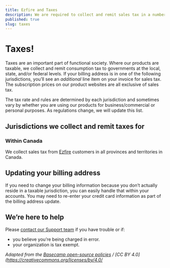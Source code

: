 ```yaml
---
title: Ezfire and Taxes
description: We are required to collect and remit sales tax in a number of jurisdictions.
published: true
slug: taxes
---
```


# Taxes!

Taxes are an important part of functional society. Where our products are taxable, we collect and remit consumption tax to governments at the local, state, and/or federal levels. If your billing address is in one of the following jurisdictions, you’ll see an _additional_ line item on your invoice for sales tax. The subscription prices on our product websites are all exclusive of sales tax.

The tax rate and rules are determined by each jurisdiction and sometimes vary by whether you are using our products for business/commercial or personal purposes. As regulations change, we will update this list.

## Jurisdictions we collect and remit taxes for

### Within Canada

We collect sales tax from [Ezfire](https://ezfire.io/) customers in all provinces and territories in Canada.

## Updating your billing address

If you need to change your billing information because you don’t actually reside in a taxable jurisdiction, you can easily handle that within your accounts. You may need to re-enter your credit card information as part of the billing address update.

## We’re here to help

Please [contact our Support team](mailto:support@ezfire.io) if you have trouble or if:

- you believe you’re being charged in error.
- your organization is tax exempt.

_Adapted from the [Basecamp open-source policies](https://github.com/basecamp/policies) / [CC BY 4.0](https://creativecommons.org/licenses/by/4.0/_
